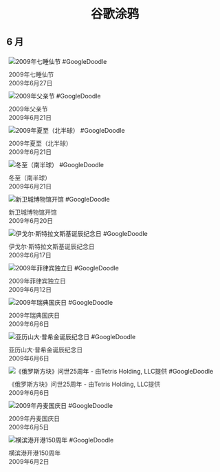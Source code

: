 
<h1 align="center"> 谷歌涂鸦 </h1>




## 6 月

<div class="image">


<img src="https://lh3.googleusercontent.com/qOsaR7NyxE-Mpw-dURd4J7SJznuQraVe7w5ESTxycDHwj061lTt7mIlaPawD0UAki96v1rRhsdD3t56KGSiKisCLAhYL5Zu7NST4QX8O=s660" alt="2009年七睡仙节 #GoogleDoodle" style="margin: 5px"/>
<div class="info" style="font-size: 14px; color:#333333; margin:5px"><div class="title">2009年七睡仙节</div><div class="date">2009年6月27日</div></div>

<img src="https://lh3.googleusercontent.com/lErqCENje63MCWrFjQtBuUs87EEuJp3rI2rZ_nYr3ZI1L5ps2sQTGgfR6YPTEsgDlZSbbro7cogfVmJfXqjOV9MOPXaS3f7leC4uREwT=s660" alt="2009年父亲节 #GoogleDoodle" style="margin: 5px"/>
<div class="info" style="font-size: 14px; color:#333333; margin:5px"><div class="title">2009年父亲节</div><div class="date">2009年6月21日</div></div>

<img src="https://www.google.com/logos/2009/firstdaysummer09-il.gif" alt="2009年夏至（北半球） #GoogleDoodle" style="margin: 5px"/>
<div class="info" style="font-size: 14px; color:#333333; margin:5px"><div class="title">2009年夏至（北半球）</div><div class="date">2009年6月21日</div></div>

<img src="https://lh3.googleusercontent.com/cGnlWLOigdJ0xyWvb8HEDn7KyZcLmikQJrsoMSy8gpzXyIR_QKBhsrItUzKBdCwN7j8KbYLkvRemE1SmIpgTiPWRgjNLFfbOPH_xi5BN=s660" alt="冬至（南半球） #GoogleDoodle" style="margin: 5px"/>
<div class="info" style="font-size: 14px; color:#333333; margin:5px"><div class="title">冬至（南半球）</div><div class="date">2009年6月21日</div></div>

<img src="https://lh3.googleusercontent.com/fGIKC1gXG3CReX7viVNipKlG95px6ncMGAlcmmYNJDAQ-res_GBAiGLIFrSL4nfb4y2yYuIX4UjnltbC6VKC23_8vRJYRlB4lVlaT7U=s660" alt="新卫城博物馆开馆 #GoogleDoodle" style="margin: 5px"/>
<div class="info" style="font-size: 14px; color:#333333; margin:5px"><div class="title">新卫城博物馆开馆</div><div class="date">2009年6月20日</div></div>

<img src="https://lh3.googleusercontent.com/qxBSkr_2djctmDoLHhjghOOkuBzhAMtK3EM4wg11a4by_zRHEp6P3u3L4Q-T2ByAJ_PvtJl5qKGYNENoIJo6cXqVISXssk90oczLqGZ0=s660" alt="伊戈尔·斯特拉文斯基诞辰纪念日 #GoogleDoodle" style="margin: 5px"/>
<div class="info" style="font-size: 14px; color:#333333; margin:5px"><div class="title">伊戈尔·斯特拉文斯基诞辰纪念日</div><div class="date">2009年6月17日</div></div>

<img src="https://lh3.googleusercontent.com/uy18pFoZQes-vGSLZbTihMuDukkI0wbNb8JiLdC0iArApub3UYeN_Mq15mJpnOCvviYbAhWeomFPeqfd2ng9JBxFnnqLojT-ULoNCXw=s660" alt="2009年菲律宾独立日 #GoogleDoodle" style="margin: 5px"/>
<div class="info" style="font-size: 14px; color:#333333; margin:5px"><div class="title">2009年菲律宾独立日</div><div class="date">2009年6月12日</div></div>

<img src="https://www.google.com/logos/2009/sweden09.gif" alt="2009年瑞典国庆日 #GoogleDoodle" style="margin: 5px"/>
<div class="info" style="font-size: 14px; color:#333333; margin:5px"><div class="title">2009年瑞典国庆日</div><div class="date">2009年6月6日</div></div>

<img src="https://lh3.googleusercontent.com/xjT6mlvty7iPxNEJkXfaZlA35LI_irbRYus0yMccZDBz2gGzHRvqNXJ-mzOOf_N8ZMYAa2mQXKFzxAG66ZF-NTysffUlUJ_3tc1K1e0XVQ=s660" alt="亚历山大·普希金诞辰纪念日 #GoogleDoodle" style="margin: 5px"/>
<div class="info" style="font-size: 14px; color:#333333; margin:5px"><div class="title">亚历山大·普希金诞辰纪念日</div><div class="date">2009年6月6日</div></div>

<img src="https://lh3.googleusercontent.com/cVUkwRCa_jB59KVoyrx-qOlJTYiHxIaY9Oqr3IXAXTVbeLqG9amtNBOfFmS0PmQ4gTOjiyCk7lKrERthQ7d_euOZW2JBGGKT21nTTzdbpA=s660" alt="《俄罗斯方块》问世25周年 - 由Tetris Holding, LLC提供 #GoogleDoodle" style="margin: 5px"/>
<div class="info" style="font-size: 14px; color:#333333; margin:5px"><div class="title">《俄罗斯方块》问世25周年 - 由Tetris Holding, LLC提供</div><div class="date">2009年6月6日</div></div>

<img src="https://lh3.googleusercontent.com/lCATV_3sUdiQs9BuusUcBZSBLVf1YlFq-lwM0hEc4HNL6TqHFx2v149cJCrocuRKuWoKFCf5rlrBPqADEryvK_1AEAnaBL4azZjwVUPGkw=s660" alt="2009年丹麦国庆日 #GoogleDoodle" style="margin: 5px"/>
<div class="info" style="font-size: 14px; color:#333333; margin:5px"><div class="title">2009年丹麦国庆日</div><div class="date">2009年6月5日</div></div>

<img src="https://lh3.googleusercontent.com/hK1LzlHnPuCpbBoDXy7fILl1lKSMk-J6TXlN_A72rYZCMjw8q7AnwHPN_Es5YWSY-_zTAmpHDmBklsZ7WWt9fac0990HOKrw2kU8ZFQ=s660" alt="横滨港开港150周年 #GoogleDoodle" style="margin: 5px"/>
<div class="info" style="font-size: 14px; color:#333333; margin:5px"><div class="title">横滨港开港150周年</div><div class="date">2009年6月2日</div></div>

</div>








